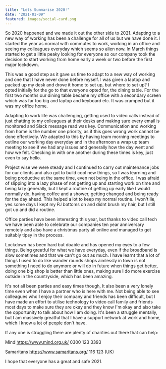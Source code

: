 ```yaml
---
title: "Lets Summarise 2020!"
date: "2021-01-09"
featured: images/social-card.png
---
```


So 2020 happened and we made it out the other side to 2021. Adapting to a new way of working has been a challenge for all of us but we have done it. I started the year as normal with commutes to work, working in an office and seeing my colleagues everyday which seems so alien now. In March things started to get a little peaky looking for everyone so our company took the decision to start working from home early a week or two before the first major lockdown.

This was a good step as it gave us time to adapt to a new way of working and one that I have never done before myself. I was given a laptop and packed up my desk and drove it home to set up, but where to set up? I opted initially for the go to that everyone opted for, the dining table. For the first two months our dining table became my office with a secondary screen which was far too big and laptop and keyboard etc. It was cramped but it was my office home.

Adapting to work life was challenging, getting used to video calls instead of just chatting to my colleagues at their desks and making sure every email is monitored and Slack message read was key. Communication and working from home is the number one priority, as if this goes wrong work cannot be done effectively. We adapted to this by having team morning meetings to outline our working day everyday and in the afternoon a wrap up team meeting to see if we had any issues and generally how the day went and how we felt. Checking in with one another during these times is key, just even to say hello.

Project wise we were steady and I continued to carry out maintenance jobs for our clients and also got to build cool new things, so I was learning and being productive at the same time, even not being in the office. I was afraid of slipping into a lazy phase of not getting up and starting work on time and being lazy generally, but I kept a routine of getting up early like I would normally do, having coffee and a shower, getting changed and being ready for the day ahead. This helped a lot to keep my normal routine. I won't lie, yes some days I kept my PJ bottoms on and didnt brush my hair, but I still got up and did a routine.

Office parties have been interesting this year, but thanks to video call tech we have been able to celebrate our companies ten year anniversary remotely and also have a christmas party all online and managed to get suitably tipsy in the process.


Lockdown has been hard but doable and has opened my eyes to a few things. Being greatful for what we have everyday, even if the broadband is slow sometimes and that we can't go out as much. I have learnt that a lot of things I used to do like wander rounds shops aimlessly in town is not something I need to do anymore or will do in future when things get better, doing one big shop is better than little ones, making sure I do more exercise outside in the countryside, which has been amazing. 

It's not all been parties and easy times though, It also been a very lonely time even when I have a partner who is here with me. Not being able to see colleagues who I enjoy their company and friends has been difficult, but I have made an effort to utilise technology to video call family and friends most days to make sure they are okay and they know I'm okay and also take the opportunity to talk about how I am doing. It's been a struggle mentally, but I am massively greatful that I have a support network at work and home, which I know a lot of people don't have.

If any one is struggling there are plenty of charities out there that can help:

Mind 
https://www.mind.org.uk/
0300 123 3393

Samaritans
https://www.samaritans.org/
116 123 (UK)

I hope that everyone has a great and safe 2021.




